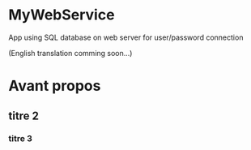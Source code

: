 MyWebService
============

App using SQL database on web server for user/password connection

(English translation comming soon...)


# Avant propos

## titre 2

### titre 3
